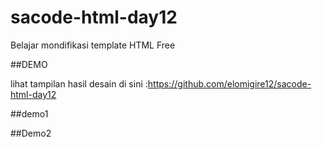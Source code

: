 # sacode-html-day12
Belajar mondifikasi template HTML Free


##DEMO

lihat tampilan hasil desain di sini :https://github.com/elomigire12/sacode-html-day12

##demo1

##Demo2
